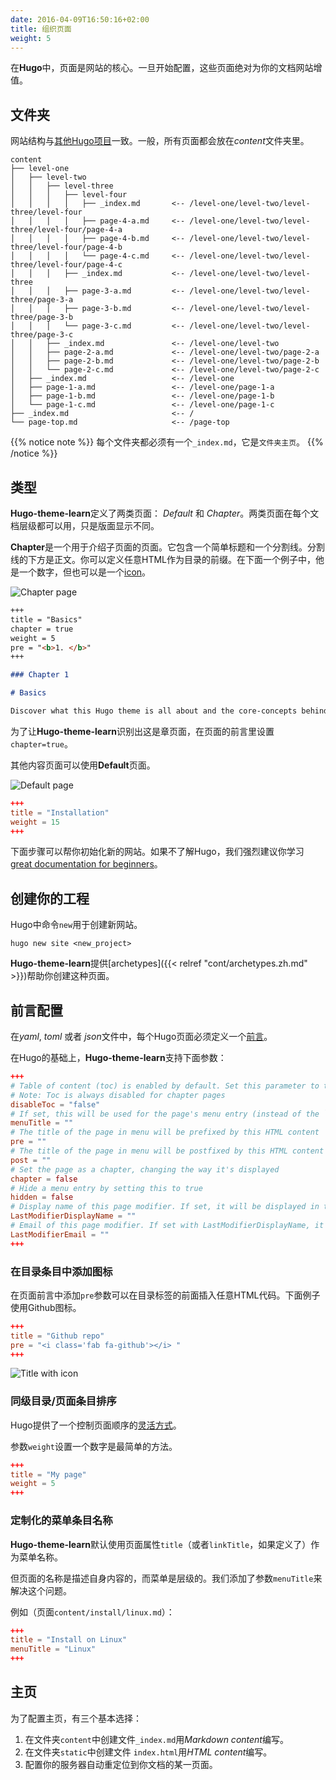 ```yaml
---
date: 2016-04-09T16:50:16+02:00
title: 组织页面
weight: 5
---
```


在**Hugo**中，页面是网站的核心。一旦开始配置，这些页面绝对为你的文档网站增值。

## 文件夹

网站结构与[其他Hugo项目](https://gohugo.io/content/organization/)一致。一般，所有页面都会放在*content*文件夹里。

    content
    ├── level-one
    │   ├── level-two
    │   │   ├── level-three
    │   │   │   ├── level-four
    │   │   │   │   ├── _index.md       <-- /level-one/level-two/level-three/level-four
    │   │   │   │   ├── page-4-a.md     <-- /level-one/level-two/level-three/level-four/page-4-a
    │   │   │   │   ├── page-4-b.md     <-- /level-one/level-two/level-three/level-four/page-4-b
    │   │   │   │   └── page-4-c.md     <-- /level-one/level-two/level-three/level-four/page-4-c
    │   │   │   ├── _index.md           <-- /level-one/level-two/level-three
    │   │   │   ├── page-3-a.md         <-- /level-one/level-two/level-three/page-3-a
    │   │   │   ├── page-3-b.md         <-- /level-one/level-two/level-three/page-3-b
    │   │   │   └── page-3-c.md         <-- /level-one/level-two/level-three/page-3-c
    │   │   ├── _index.md               <-- /level-one/level-two
    │   │   ├── page-2-a.md             <-- /level-one/level-two/page-2-a
    │   │   ├── page-2-b.md             <-- /level-one/level-two/page-2-b
    │   │   └── page-2-c.md             <-- /level-one/level-two/page-2-c
    │   ├── _index.md                   <-- /level-one
    │   ├── page-1-a.md                 <-- /level-one/page-1-a
    │   ├── page-1-b.md                 <-- /level-one/page-1-b
    │   └── page-1-c.md                 <-- /level-one/page-1-c
    ├── _index.md                       <-- /
    └── page-top.md                     <-- /page-top

{{% notice note %}}
每个文件夹都必须有一个`_index.md`，它是`文件夹主页`。
{{% /notice %}}

## 类型

**Hugo-theme-learn**定义了两类页面： *Default* 和 *Chapter*。两类页面在每个文档层级都可以用，只是版面显示不同。

**Chapter**是一个用于介绍子页面的页面。它包含一个简单标题和一个分割线。分割线的下方是正文。你可以定义任意HTML作为目录的前缀。在下面一个例子中，他是一个数字，但也可以是一个[icon](https://fortawesome.github.io/Font-Awesome/)。

![Chapter page](/en/cont/pages/images/pages-chapter.png?width=50pc)

```markdown
+++
title = "Basics"
chapter = true
weight = 5
pre = "<b>1. </b>"
+++

### Chapter 1

# Basics

Discover what this Hugo theme is all about and the core-concepts behind it.
```

为了让**Hugo-theme-learn**识别出这是章页面，在页面的前言里设置`chapter=true`。

其他内容页面可以使用**Default**页面。

![Default page](/en/cont/pages/images/pages-default.png?width=50pc)

```toml
+++
title = "Installation"
weight = 15
+++
```

下面步骤可以帮你初始化新的网站。如果不了解Hugo，我们强烈建议你学习[great documentation for beginners](https://gohugo.io/overview/quickstart/)。

## 创建你的工程

Hugo中命令`new`用于创建新网站。

```
hugo new site <new_project>
```

**Hugo-theme-learn**提供[archetypes]({{< relref "cont/archetypes.zh.md" >}})帮助你创建这种页面。

## 前言配置

在*yaml*, *toml* 或者 *json*文件中，每个Hugo页面必须定义一个[前言](https://gohugo.io/content/front-matter/)。

在Hugo的基础上，**Hugo-theme-learn**支持下面参数：

```toml
+++
# Table of content (toc) is enabled by default. Set this parameter to true to disable it.
# Note: Toc is always disabled for chapter pages
disableToc = "false"
# If set, this will be used for the page's menu entry (instead of the `title` attribute)
menuTitle = ""
# The title of the page in menu will be prefixed by this HTML content
pre = ""
# The title of the page in menu will be postfixed by this HTML content
post = ""
# Set the page as a chapter, changing the way it's displayed
chapter = false
# Hide a menu entry by setting this to true
hidden = false
# Display name of this page modifier. If set, it will be displayed in the footer.
LastModifierDisplayName = ""
# Email of this page modifier. If set with LastModifierDisplayName, it will be displayed in the footer
LastModifierEmail = ""
+++
```

### 在目录条目中添加图标

在页面前言中添加`pre`参数可以在目录标签的前面插入任意HTML代码。下面例子使用Github图标。

```toml
+++
title = "Github repo"
pre = "<i class='fab fa-github'></i> "
+++
```

![Title with icon](/en/cont/pages/images/frontmatter-icon.png)

### 同级目录/页面条目排序

Hugo提供了一个控制页面顺序的[灵活方式](https://gohugo.io/content/ordering/)。

参数`weight`设置一个数字是最简单的方法。

```toml
+++
title = "My page"
weight = 5
+++
```

### 定制化的菜单条目名称

**Hugo-theme-learn**默认使用页面属性`title`（或者`linkTitle`，如果定义了）作为菜单名称。

但页面的名称是描述自身内容的，而菜单是层级的。我们添加了参数`menuTitle`来解决这个问题。

例如（页面`content/install/linux.md`）：

```toml
+++
title = "Install on Linux"
menuTitle = "Linux"
+++
```

## 主页

为了配置主页，有三个基本选择：

1. 在文件夹`content`中创建文件`_index.md`用*Markdown content*编写。
2. 在文件夹`static`中创建文件 `index.html`用*HTML content*编写。
3. 配置你的服务器自动重定位到你文档的某一页面。
